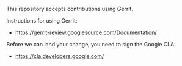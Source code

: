 This repository accepts contributions using Gerrit.

Instructions for using Gerrit:

 * https://gerrit-review.googlesource.com/Documentation/

Before we can land your change, you need to sign the Google CLA:

 * https://cla.developers.google.com/
